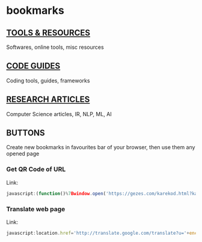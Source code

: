 # bookmarks

## [TOOLS & RESOURCES](/TOOL.md)
Softwares, online tools, misc resources

## [CODE GUIDES](/CODE.md)
Coding tools, guides, frameworks

## [RESEARCH ARTICLES](/RESEARCH.md)
Computer Science articles, IR, NLP, ML, AI

## BUTTONS
Create new bookmarks in favourites bar of your browser, then use them any opened page
### Get QR Code of URL
Link:
```javascript
javascript:(function()%7Bwindow.open('https://gezes.com/karekod.html?karekod='+location.href,'_blank');%7D)()
```
### Translate web page
Link:
```javascript
javascript:location.href='http://translate.google.com/translate?u='+encodeURIComponent(location.href)+'&sl=auto&tl=tr&hl=&ie=UTF-8';
```
